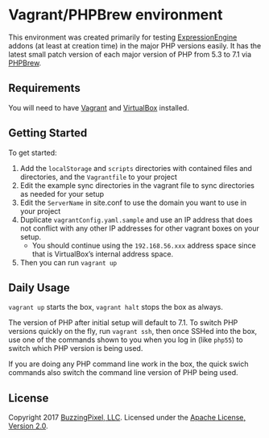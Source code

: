 # Vagrant/PHPBrew environment

This environment was created primarily for testing [ExpressionEngine](https://expressionengine.com/) addons (at least at creation time) in the major PHP versions easily. It has the latest small patch version of each major version of PHP from 5.3 to 7.1 via [PHPBrew](https://github.com/phpbrew/phpbrew).

## Requirements

You will need to have [Vagrant](https://www.vagrantup.com/) and [VirtualBox](https://www.virtualbox.org/) installed.

## Getting Started

To get started:

1. Add the `localStorage` and `scripts` directories with contained files and directories, and the `Vagrantfile` to your project
2. Edit the example sync directories in the vagrant file to sync directories as needed for your setup
3. Edit the `ServerName` in site.conf to use the domain you want to use in your project
4. Duplicate `vagrantConfig.yaml.sample` and use an IP address that does not conflict with any other IP addresses for other vagrant boxes on your setup.
    - You should continue using the `192.168.56.xxx` address space since that is VirtualBox’s internal address space.
5. Then you can run `vagrant up`

## Daily Usage

`vagrant up` starts the box, `vagrant halt` stops the box as always.

The version of PHP after initial setup will default to 7.1. To switch PHP versions quickly on the fly, run `vagrant ssh`, then once SSHed into the box, use one of the commands shown to you when you log in (like `php55`) to switch which PHP version is being used.

If you are doing any PHP command line work in the box, the quick swich commands also switch the command line version of PHP being used.

## License

Copyright 2017 [BuzzingPixel, LLC](https://buzzingpixel.com). Licensed under the [Apache License, Version 2.0](http://www.apache.org/licenses/LICENSE-2.0).
